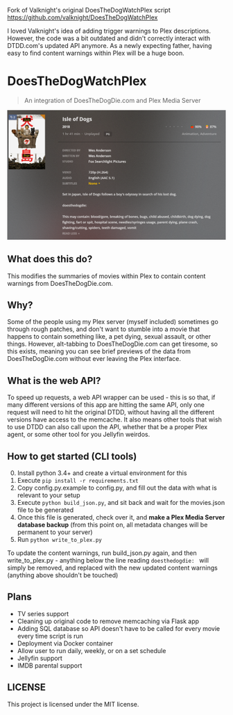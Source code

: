 Fork of Valknight's original DoesTheDogWatchPlex script https://github.com/valknight/DoesTheDogWatchPlex

I loved Valknight's idea of adding trigger warnings to Plex descriptions. However, the code was a bit outdated and didn't correctly interact with DTDD.com's updated API anymore. As a newly expecting father, having easy to find content warnings within Plex will be a huge boon.

# DoesTheDogWatchPlex

> An integration of DoesTheDogDie.com and Plex Media Server

![Demonstration of DoesTheDogWatchPlex using Marvel's Infinity War](/screenshots/1.png)
## What does this do?

This modifies the summaries of movies within Plex to contain content warnings from DoesTheDogDie.com.

## Why?

Some of the people using my Plex server (myself included) sometimes go through rough patches, and don't want to stumble into a movie that happens to contain something like, a pet dying, sexual assault, or other things. However, alt-tabbing to DoesTheDogDie.com can get tiresome, so this exists, meaning you can see brief previews of the data from DoesTheDogDie.com without ever leaving the Plex interface.

## What is the web API?

To speed up requests, a web API wrapper can be used - this is so that, if many different versions of this app are hitting the same API, only one request will need to hit the original DTDD, without having all the different versions have access to the memcache. It also means other tools that wish to use DTDD can also call upon the API, whether that be a proper Plex agent, or some other tool for you Jellyfin weirdos.

## How to get started (CLI tools)

0. Install python 3.4+ and create a virtual environment for this
1. Execute `pip install -r requirements.txt`
2. Copy config.py.example to config.py, and fill out the data with what is relevant to your setup
3. Execute `python build_json.py`, and sit back and wait for the movies.json file to be generated 
4. Once this file is generated, check over it, and **make a Plex Media Server database backup** (from this point on, all metadata changes will be permanent to your server)
5. Run `python write_to_plex.py`

To update the content warnings, run build_json.py again, and then write_to_plex.py - anything below the line reading `doesthedogdie: ` will simply be removed, and replaced with the new updated content warnings (anything above shouldn't be touched)

## Plans

- TV series support
- Cleaning up original code to remove memcaching via Flask app
- Adding SQL database so API doesn't have to be called for every movie every time script is run
- Deployment via Docker container
- Allow user to run daily, weekly, or on a set schedule
- Jellyfin support
- IMDB parental support

## LICENSE

This project is licensed under the MIT license.

